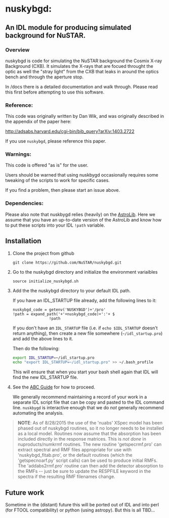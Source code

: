 # nuskybgd:
## An IDL module for producing simulated background for NuSTAR.

### Overview

nuskybgd is code for simulating the NuSTAR background the Cosmix X-ray
Background (CXB). It simulates the X-rays that are focued throught the
optic as well the "stray light" from the CXB that leaks in around the
optics bench and through the aperture stop.

In /docs there is a detailed documentation and walk through. Please
read this first before attempting to use this software.

### Reference:

This code was originally written by Dan Wik, and was originally described in the
appendix of the paper here:

http://adsabs.harvard.edu/cgi-bin/bib_query?arXiv:1403.2722

If you use `nuskybgd`, please reference this paper.

### Warnings:

This code is offered "as is" for the user.

Users should be warned that using nuskbygd occasionally requires some tweaking of the scripts to work for specific cases.

If you find a problem, then please start an issue above.


### Dependencies:

Please also note that nuskbygd relies (heavily) on the [AstroLib](https://github.com/wlandsman/IDLAstro). Here we assume that you have an up-to-date version of the AstroLib and know how to put these scripts into your IDL `!path` variable.

Installation
------------

1. Clone the project from github

    `git clone https://github.com/NuSTAR/nuskybgd.git`

2. Go to the nuskybgd directory and initialize the environment variaibles

	`source initialize_nuskybgd.sh`

3. Add the the nuskybgd directory to your default IDL path.

	If you have an IDL_STARTUP file already, add the following lines to it:
	
	
	```IDL
	nuskybgd_code = getenv('NUSKYBGD')+'/pro'
	!path = expand_path('+'+nuskybgd_code)+':'+ $
                    !path
	```

	If you don't have an `IDL_STARTUP` file (i.e. if `echo $IDL_STARTUP` doesn't return anything), then create a new file somewhere (`~/idl_startup.pro`) and add the above lines to it.	
	
	Then do the following:
	
	```bash
	export IDL_STARTUP=~/idl_startup.pro
	echo "export IDL_STARTUP=~/idl_startup.pro" >> ~/.bash_profile
	```
	
	This will ensure that when you start your bash shell again that IDL will find the new IDL_STARTUP file.

4. See the [ABC Guide](ABC_Guide.md) for how to proceed.

	We generally recommend maintaining a record of your work in a separate IDL script file that can be copy and pasted to the IDL command line. `nuskbygd` is interactive enough that we do *not* generally recommend automating the analysis. 


> **NOTE**: As of 8/28/2015 the use of the 'nuabs' XSpec model has been phased out
of nuskybgd routines, so it no longer needs to be installed as a local model.
Routines now assume that the absorption has been included directly in the
response matrices. This is *not done* in nuproducts/numkrmf routines. The
new routine 'getspecrmf.pro' can extract spectral and RMF files appropriate 
for use with 'nuskybgd_fitab.pro', or the default routines (which the
'getspecnoarf.py' script calls) can be used to produce initial RMFs.  The
'addabs2rmf.pro' routine can then add the detector absorption to the RMFs --
just be sure to update the RESPFILE keyword in the spectra if the resulting
RMF filenames change.

## Future work

Sometime in the (distant) future this will be ported out of IDL and into perl (for FTOOL compatibility) or python (using astropy). But this is all TBD...